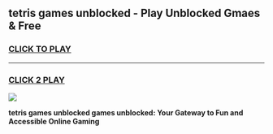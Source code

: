 
## tetris games unblocked - Play Unblocked Gmaes & Free
<h3>
<a href="https://news.freeplayer.one?title=tetris_games_unblocked&ref=23F">CLICK TO PLAY</a></h3>
<hr>

<h3>
<a href="https://news.freeplayer.one?title=tetris_games_unblocked&ref=23F">CLICK 2 PLAY</a>
  
</h3>

<a href="https://news.freeplayer.one?title=tetris_games_unblocked&ref=23F/"><img src="https://clearcache.store/games.png"></a>


**tetris games unblocked games unblocked: Your Gateway to Fun and Accessible Online Gaming**
